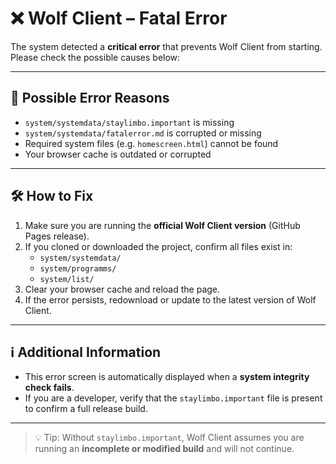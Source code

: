 # ❌ Wolf Client – Fatal Error

The system detected a **critical error** that prevents Wolf Client from starting.  
Please check the possible causes below:

---

## 🔎 Possible Error Reasons
- `system/systemdata/staylimbo.important` is missing  
- `system/systemdata/fatalerror.md` is corrupted or missing  
- Required system files (e.g. `homescreen.html`) cannot be found  
- Your browser cache is outdated or corrupted  

---

## 🛠️ How to Fix
1. Make sure you are running the **official Wolf Client version** (GitHub Pages release).  
2. If you cloned or downloaded the project, confirm all files exist in:
   - `system/systemdata/`
   - `system/programms/`
   - `system/list/`
3. Clear your browser cache and reload the page.  
4. If the error persists, redownload or update to the latest version of Wolf Client.  

---

## ℹ️ Additional Information
- This error screen is automatically displayed when a **system integrity check fails**.  
- If you are a developer, verify that the `staylimbo.important` file is present to confirm a full release build.  

---

> 💡 Tip: Without `staylimbo.important`, Wolf Client assumes you are running an **incomplete or modified build** and will not continue.
